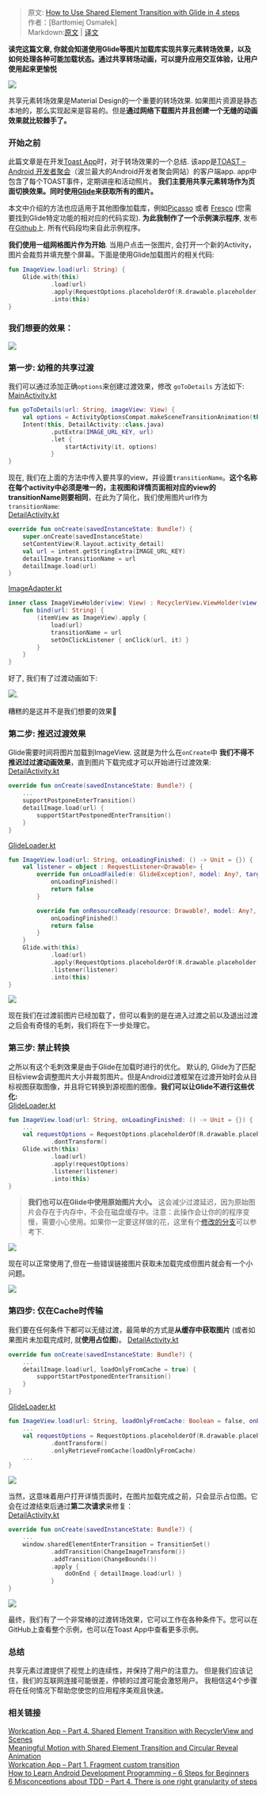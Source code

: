 > 原文: [How to Use Shared Element Transition with Glide in 4 steps](https://www.thedroidsonroids.com/blog/how-to-use-shared-element-transition-with-glide-in-4-steps)  
> 作者：[Bartłomiej Osmałek]  
> Markdown:[原文](https://github.com/iamyours/Translation/blob/master/en/2.How%20to%20Use%20Shared%20Element%20Transition%20with%20Glide%20in%204%20steps.md) | [译文](https://github.com/iamyours/Translation/blob/master/zh/2.%E5%9B%9B%E6%AD%A5%E9%80%9A%E8%BF%87Glide%E5%AE%9E%E7%8E%B0%E5%85%B1%E4%BA%AB%E5%85%83%E7%B4%A0%E8%BD%AC%E5%9C%BA%E6%95%88%E6%9E%9C.md)


**读完这篇文章, 你就会知道使用Glide等图片加载库实现共享元素转场效果，以及如何处理各种可能加载状态。通过共享转场动画，可以提升应用交互体验，让用户使用起来更愉悦**  

![](https://www.thedroidsonroids.com/wp-content/uploads/2018/03/Glide-blogpost-e1523968204264-750x375.jpg)  

共享元素转场效果是Material Design的一个重要的转场效果. 如果图片资源是静态本地的，那么实现起来是容易的。但是**通过网络下载图片并且创建一个无缝的动画效果就比较棘手了。**

### 开始之前
此篇文章是在开发[Toast App](https://play.google.com/store/apps/details?id=pl.droidsonroids.toast)时，对于转场效果的一个总结. 该app是[TOAST – Android 开发者聚会](https://www.facebook.com/toastwroclaw/)（波兰最大的Android开发者聚会网站）的客户端app. app中包含了每个TOAST事件，定期讲座和活动照片。 **我们主要用共享元素转场作为页面切换效果。同时使用[Glide](https://bumptech.github.io/glide/)来获取所有的图片。**

本文中介绍的方法也应适用于其他图像加载库，例如[Picasso](https://square.github.io/picasso/) 或者 [Fresco](http://frescolib.org/) (您需要找到Glide特定功能的相对应的代码实现). **为此我制作了一个示例演示程序**, 发布在[Github](Github)上. 所有代码段均来自此示例程序。 

**我们使用一组网格图片作为开始**. 当用户点击一张图片, 会打开一个新的Activity，图片会裁剪并填充整个屏幕。下面是使用Glide加载图片的相关代码:

``` kotlin
fun ImageView.load(url: String) {
    Glide.with(this)
            .load(url)
            .apply(RequestOptions.placeholderOf(R.drawable.placeholder))
            .into(this)
}
```
### 我们想要的效果：
![](https://media.giphy.com/media/pb1pyVi9DnfVi0KZsE/giphy.gif) 

### 第一步: 幼稚的共享过渡
我们可以通过添加正确`options`来创建过渡效果，修改 `goToDetails` 方法如下:  
[MainActivity.kt](https://gist.github.com/Nonda95/53e7b976e77c7adcba53f1c3ca19a174#file-mainactivity-kt)
``` kotlin
fun goToDetails(url: String, imageView: View) {
    val options = ActivityOptionsCompat.makeSceneTransitionAnimation(this, imageView, imageView.transitionName).toBundle()
    Intent(this, DetailActivity::class.java)
            .putExtra(IMAGE_URL_KEY, url)
            .let {
                startActivity(it, options)
            }
}
```

现在, 我们在上面的方法中传入要共享的view，并设置`transitionName`。**这个名称在每个activity中必须是唯一的，主视图和详情页面相对应的view的transitionName则要相同**，在此为了简化，我们使用图片url作为`transitionName`:  
[DetailActivity.kt](https://gist.github.com/Nonda95/22c4206ee838bb483b782285d7f92e61#file-detailactivity-kt)
``` kotlin
override fun onCreate(savedInstanceState: Bundle?) {
    super.onCreate(savedInstanceState)
    setContentView(R.layout.activity_detail)
    val url = intent.getStringExtra(IMAGE_URL_KEY)
    detailImage.transitionName = url
    detailImage.load(url)
}
```
[ImageAdapter.kt](https://gist.github.com/Nonda95/22c4206ee838bb483b782285d7f92e61#file-imageadapter-kt)
``` kotlin
inner class ImageViewHolder(view: View) : RecyclerView.ViewHolder(view) {
    fun bind(url: String) {
        (itemView as ImageView).apply {
            load(url)
            transitionName = url
            setOnClickListener { onClick(url, it) }
        }
    }
}
```
好了, 我们有了过渡动画如下:  

![](https://media.giphy.com/media/B2TTV3XNP9nnlGS19d/giphy.gif). 

糟糕的是这并不是我们想要的效果🙁  

### 第二步: 推迟过渡效果
Glide需要时间将图片加载到ImageView. 这就是为什么在`onCreate`中 **我们不得不推迟过过渡动画效果**，直到图片下载完成才可以开始进行过渡效果:
[DetailActivity.kt](https://gist.github.com/Nonda95/29a4904be147ddb3466a628c649a88c3#file-detailactivity-kt)
``` kotlin
override fun onCreate(savedInstanceState: Bundle?) {
    ...
    supportPostponeEnterTransition()
    detailImage.load(url) {
        supportStartPostponedEnterTransition()
    }
}
```
[GlideLoader.kt](https://gist.github.com/Nonda95/29a4904be147ddb3466a628c649a88c3#file-glideloader-kt)
``` kotlin
fun ImageView.load(url: String, onLoadingFinished: () -> Unit = {}) {
    val listener = object : RequestListener<Drawable> {
        override fun onLoadFailed(e: GlideException?, model: Any?, target: Target<Drawable>?, isFirstResource: Boolean): Boolean {
            onLoadingFinished()
            return false
        }

        override fun onResourceReady(resource: Drawable?, model: Any?, target: Target<Drawable>?, dataSource: DataSource?, isFirstResource: Boolean): Boolean {
            onLoadingFinished()
            return false
        }
    }
    Glide.with(this)
            .load(url)
            .apply(RequestOptions.placeholderOf(R.drawable.placeholder))
            .listener(listener)
            .into(this)
}
```
![](https://media.giphy.com/media/1mgP2w8cu8b5vxsdUY/giphy.gif)

现在我们在过渡前图片已经加载了，但可以看到的是在进入过渡之前以及退出过渡之后会有奇怪的毛刺，我们将在下一步处理它。  

### 第三步: 禁止转换

之所以有这个毛刺效果是由于Glide在加载时进行的优化。 默认的, Glide为了匹配目标view会调整图片大小并裁剪图片。但是Android过渡框架在过渡开始时会从目标视图获取图像，并且将它转换到源视图的图像。**我们可以让Glide不进行这些优化:**   
[GlideLoader.kt](https://gist.github.com/Nonda95/2942cc419a9ad0f7c01eb6229be35ed8#file-glideloader-kt)
``` kotlin
fun ImageView.load(url: String, onLoadingFinished: () -> Unit = {}) {
    ...
    val requestOptions = RequestOptions.placeholderOf(R.drawable.placeholder)
            .dontTransform()
    Glide.with(this)
            .load(url)
            .apply(requestOptions)
            .listener(listener)
            .into(this)
}
```

> **我们也可以在Glide中使用原始图片大小。** 这会减少过渡延迟，因为原始图片会存在于内存中，不会在磁盘缓存中。注意：此操作会让你的的程序变慢，需要小心使用。如果你一定要这样做的花，这里有个[修改的分支](https://github.com/DroidsOnRoids/GlideSharedTransition/tree/orginal-size)可以参考下.   

![](https://media.giphy.com/media/PKL7wWhDf0j8RbphHz/giphy.gif)

现在可以正常使用了,但在一些错误链接图片获取未加载完成但图片就会有一个小问题。     

![](https://media.giphy.com/media/1kTNPRQBPG9GJinzaP/giphy.gif)

### 第四步: 仅在Cache时传输
我们要在任何条件下都可以无缝过渡，最简单的方式是**从缓存中获取图片** (或者如果图片未加载完成时, 就**使用占位图**)。
[DetailActivity.kt](https://gist.github.com/Nonda95/145c9cfae9780a85d8a3f60c35853aed#file-detailactivity-kt)
``` kotlin
override fun onCreate(savedInstanceState: Bundle?) {
    ...
    detailImage.load(url, loadOnlyFromCache = true) {
        supportStartPostponedEnterTransition()
    }
}
```
[GlideLoader.kt](https://gist.github.com/Nonda95/145c9cfae9780a85d8a3f60c35853aed#file-glideloader-kt)
``` kotlin
fun ImageView.load(url: String, loadOnlyFromCache: Boolean = false, onLoadingFinished: () -> Unit = {}) {
    ...
    val requestOptions = RequestOptions.placeholderOf(R.drawable.placeholder)
            .dontTransform()
            .onlyRetrieveFromCache(loadOnlyFromCache)
    ...
}
```
![](https://media.giphy.com/media/MU3Af98As5cpUPhf9r/giphy.gif)  

当然，这意味着用户打开详情页面时，在图片加载完成之前，只会显示占位图。它会在过渡结束后通过**第二次请求**来修复：   
[DetailActivity.kt](https://gist.github.com/Nonda95/95d57d45fdf0590c3e804885ed211220#file-detailactivity-kt)
``` kotlin
override fun onCreate(savedInstanceState: Bundle?) {
    ...
    window.sharedElementEnterTransition = TransitionSet()
            .addTransition(ChangeImageTransform())
            .addTransition(ChangeBounds())
            .apply {
                doOnEnd { detailImage.load(url) }
            }
}	
```
![](https://media.giphy.com/media/521OqXH8I5SzFEKW6R/giphy.gif)  

最终，我们有了一个非常棒的过渡转场效果，它可以工作在各种条件下。您可以在GitHub上查看整个示例，也可以在Toast App中查看更多示例。

### 总结
共享元素过渡提供了视觉上的连续性，并保持了用户的注意力。 但是我们应该记住，我们的互联网连接可能很差，停顿的过渡可能会激怒用户。 我相信这4个步骤将在任何情况下帮助您使您的应用程序美观且快速。

### 相关链接
[Workcation App – Part 4. Shared Element Transition with RecyclerView and Scenes](https://www.thedroidsonroids.com/blog/workcation-app-part-4-shared-element-transition-recyclerview-scenes)    
[Meaningful Motion with Shared Element Transition and Circular Reveal Animation](https://www.thedroidsonroids.com/blog/meaningful-motion-with-shared-element-transition-and-circular-reveal-animation)  
[Workcation App – Part 1. Fragment custom transition](https://www.thedroidsonroids.com/blog/workcation-app-part-1-fragments-custom-transition)  
[How to Learn Android Development Programming – 6 Steps for Beginners](https://www.thedroidsonroids.com/blog/how-to-learn-android-development-programming)  
[6 Misconceptions about TDD – Part 4. There is one right granularity of steps](https://www.thedroidsonroids.com/blog/6-misconceptions-about-tdd-part-4-steps-size)  
